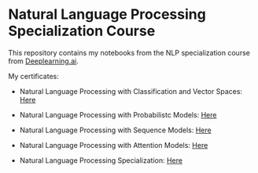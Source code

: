 # Natural Language Processing Specialization Course
 This repository contains my notebooks from the NLP specialization  course from [Deeplearning.ai](https://deeplearning.ai).


My certificates:

- Natural Language Processing with Classification and Vector Spaces: [Here](https://www.coursera.org/account/accomplishments/verify/V2K8RBVHJZCU)

- Natural Language Processing with Probabilistc Models: [Here](https://www.coursera.org/verify/5ZNPC9D7C4UB)

- Natural Language Processing with Sequence Models: [Here](https://www.coursera.org/verify/B624ZB2CCBBQ)

- Natural Language Processing with Attention Models: [Here](https://www.coursera.org/verify/ACFU7Q2A7ALW)

- Natural Language Processing Specialization: [Here](https://www.coursera.org/verify/specialization/2PHD3F6RN3BL)
